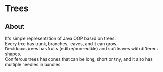 # Trees

## About
It's simple representation of Java OOP based on trees.<br>
Every tree has trunk, branches, leaves, and it can grow.<br>
Deciduous trees has fruits (edible/non-edible) and soft leaves with different shapes.<br>
Coniferous trees has cones that can be long, short or tiny, and it also has multiple needles in bundles.
